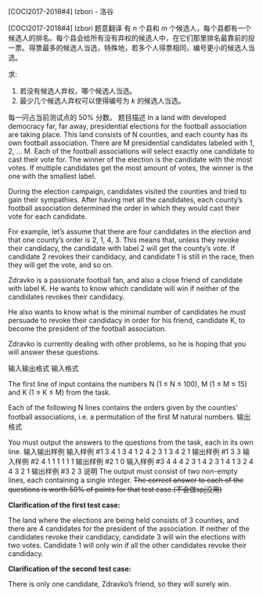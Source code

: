 



[COCI2017-2018#4] Izbori - 洛谷














[COCI2017-2018#4] Izbori
题意翻译
有 $n$ 个县和 $m$ 个候选人，每个县都有一个候选人的排名。每个县会给所有没有弃权的候选人中，在它们那里排名最靠前的投一票。得票最多的候选人当选，特殊地，若多个人得票相同，编号更小的候选人当选。

求:

1. 若没有候选人弃权，哪个候选人当选。
2. 最少几个候选人弃权可以使得编号为 $k$ 的候选人当选。

每一问占当前测试点的 $50 \%$ 分数。
题目描述
In a land with developed democracy far, far away, presidential elections for the football
association are taking place. This land consists of N counties, and each county has its own
football association. There are M presidential candidates labeled with 1, 2, … M. Each of the
football associations will select exactly one candidate to cast their vote for. The winner of the
election is the candidate with the most votes. If multiple candidates get the most amount of
votes, the winner is the one with the smallest label.

During the election campaign, candidates visited the counties and tried to gain their
sympathies. After having met all the candidates, each county’s football association
determined the order in which they would cast their vote for each candidate.

For example, let’s assume that there are four candidates in the election and that one
county’s order is 2, 1, 4, 3. This means that, unless they revoke their candidacy, the
candidate with label 2 will get the county’s vote. If candidate 2 revokes their candidacy, and
candidate 1 is still in the race, then they will get the vote, and so on.

Zdravko is a passionate football fan, and also a close friend of candidate with label K. He
wants to know which candidate will win if neither of the candidates revokes their candidacy.

He also wants to know what is the minimal number of candidates he must persuade to
revoke their candidacy in order for his friend, candidate K, to become the president of the
football association.

Zdravko is currently dealing with other problems, so he is hoping that you will answer these
questions.

输入输出格式
输入格式

The first line of input contains the numbers N (1 ≤ N ≤ 100), M (1 ≤ M ≤ 15) and K (1 ≤ K ≤
M) from the task.

Each of the following N lines contains the orders given by the counties’ football associations,
i.e. a permutation of the first M natural numbers.
输出格式

You must output the answers to the questions from the task, each in its own line.
输入输出样例
输入样例 #1
3 4 1
3 4 1 2
4 2 3 1
3 4 2 1
输出样例 #1
3
3
输入样例 #2
4 1 1
1
1
1
1
输出样例 #2
1
0
输入样例 #3
4 4 4
2 3 1 4
2 3 1 4
1 3 2 4
4 3 2 1
输出样例 #3
2
3
说明
The output must consist of two non-empty lines, each containing a single integer. ~~The correct answer to each of the questions is worth 50% of points for that test case.(不会做spj没用)~~

**Clarification of the first test case:**

The land where the elections are being held consists of 3 counties, and there are 4 candidates for the
president of the association. If neither of the candidates revoke their candidacy, candidate 3 will win
the elections with two votes. Candidate 1 will only win if all the other candidates revoke their
candidacy.

**Clarification of the second test case:**

There is only one candidate, Zdravko’s friend, so they will surely win.






